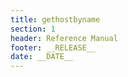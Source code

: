 ```yaml
---
title: gethostbyname
section: 1
header: Reference Manual
footer: __RELEASE__
date: __DATE__
---
```

